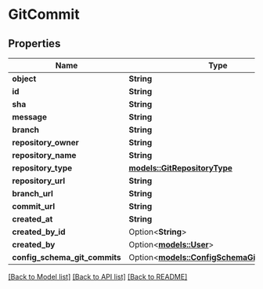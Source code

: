 # GitCommit

## Properties

Name | Type | Description | Notes
------------ | ------------- | ------------- | -------------
**object** | **String** |  | 
**id** | **String** |  | 
**sha** | **String** |  | 
**message** | **String** |  | 
**branch** | **String** |  | 
**repository_owner** | **String** |  | 
**repository_name** | **String** |  | 
**repository_type** | [**models::GitRepositoryType**](GitRepositoryType.md) |  | 
**repository_url** | **String** |  | 
**branch_url** | **String** |  | 
**commit_url** | **String** |  | 
**created_at** | **String** |  | 
**created_by_id** | Option<**String**> |  | 
**created_by** | Option<[**models::User**](User.md)> |  | 
**config_schema_git_commits** | Option<[**models::ConfigSchemaGitCommitList**](ConfigSchemaGitCommitList.md)> |  | [optional]

[[Back to Model list]](../README.md#documentation-for-models) [[Back to API list]](../README.md#documentation-for-api-endpoints) [[Back to README]](../README.md)


